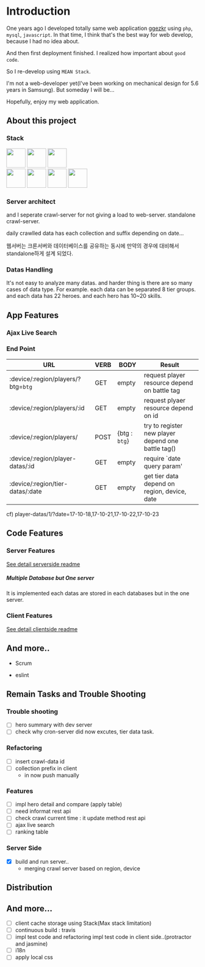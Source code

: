 # Introduction

One years ago I developed totally same web application [ggezkr](https://github.com/asfrom30/ggezkr) using `php`, `mysql`, `javascript`. In that time, I think that's the best way for web develop, because I had no idea about.

And then first deployment finished. I realized how important about `good code`.

So I re-develop using `MEAN Stack`.

I'm not a web-developer yet(I've been working on mechanical design for 5.6 years in Samsung). But someday I will be...

Hopefully, enjoy my web application.

## About this project

### Stack
<div>
    <img src="https://github.com/asfrom30/MyGit/blob/master/resources/images/stack/nodejs.png?raw=true" height="50">
    <img src="https://github.com/asfrom30/MyGit/blob/master/resources/images/stack/mongodb.png?raw=true" height="50">
    <img src="https://github.com/asfrom30/MyGit/blob/master/resources/images/stack/angularjs.png?raw=true" height="50">
</div>
<div>
    <img src="https://github.com/asfrom30/MyGit/blob/master/resources/images/stack/es6.png?raw=true" height="50">
    <img src="https://github.com/asfrom30/MyGit/blob/master/resources/images/stack/html.png?raw=true" height="50">
    <img src="https://github.com/asfrom30/MyGit/blob/master/resources/images/stack/css3.png?raw=true" height="50">
    <img src="https://github.com/asfrom30/MyGit/blob/master/resources/images/stack/jquery.png?raw=true" height="50">
</div>

### Server architect
and I seperate crawl-server for not giving a load to web-server. standalone crawl-server.

daily crawlled data has each collection and suffix depending on date...

웹서버는 크론서버와 데이터베이스를 공유하는 동시에 만약의 경우에 대비해서 standalone하게 설계 되었다.

### Datas Handling
It's not easy to analyze many datas. and harder thing is there are so many cases of data type. For example. each data can be separated 8 tier groups. and each data has 22 heroes. and each hero has 10~20 skills.

## App Features
### Ajax Live Search

### End Point

URL | VERB | BODY | Result |
--- | --- | --- | --- |
:device/:region/players/?btg=`btg` | GET | empty | request player resource depend on battle tag
:device/:region/players/:id | GET | empty |  request plyaer resource depend on id
:device/:region/players/ | POST | {btg : `btg`} |  try to register new player depend one battle tag()
:device/:region/player-datas/:id| GET | empty | require `date query param'
:device/:region/tier-datas/:date| GET | empty | get tier data depend on region, device, date

cf) player-datas/1/?date=17-10-18,17-10-21,17-10-22,17-10-23

## Code Features
### Server Features
[See detail serverside readme](./server/README.md)

##### Multiple Database but One server
It is implemented each datas are stored in each databases but in the one server.


### Client Features
[See detail clientside readme](./client/README.md)

## And more..
* Scrum

* eslint

## Remain Tasks and Trouble Shooting

### Trouble shooting
- [ ] hero summary with dev server
- [ ] check why cron-server did now excutes, tier data task.

### Refactoring
- [ ] insert crawl-data id
- [ ] collection prefix in client 
    - in now push manually

### Features
- [ ] impl hero detail and compare (apply table)
- [ ] need informat rest api
- [ ] check crawl current time : it update method rest api
- [ ] ajax live search
- [ ] ranking table

### Server Side
- [x] build and run server..
    - merging crawl server based on region, device

## Distribution

## And more...
- [ ] client cache storage using Stack(Max stack limitation)
- [ ] continuous build : travis
- [ ] impl test code and refactoring impl test code in client side..(protractor and jasmine)
- [ ] i18n
- [ ] apply local css